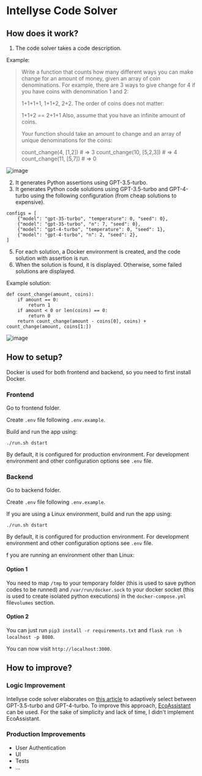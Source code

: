 # Intellyse Code Solver

## How does it work?

1. The code solver takes a code description.

Example: 

> Write a function that counts how many different ways you can make change for an amount of money, given an array of coin denominations. For example, there are 3 ways to give change for 4 if you have coins with denomination 1 and 2:
> 
> 1+1+1+1, 1+1+2, 2+2.
> The order of coins does not matter:
> 
> 1+1+2 == 2+1+1
> Also, assume that you have an infinite amount of coins.
> 
> Your function should take an amount to change and an array of unique denominations for the coins:
> 
> count_change(4, [1,2]) # => 3
> count_change(10, [5,2,3]) # => 4
> count_change(11, [5,7]) # => 0

![image](https://hackmd.io/_uploads/BJ7qwD1QC.png)


2. It generates Python assertions using GPT-3.5-turbo.
3. It generates Python code solutions using GPT-3.5-turbo and GPT-4-turbo using the following configuration (from cheap solutions to expensive).
```
configs = [
    {"model": "gpt-35-turbo", "temperature": 0, "seed": 0},
    {"model": "gpt-35-turbo", "n": 7, "seed": 0},
    {"model": "gpt-4-turbo", "temperature": 0, "seed": 1},
    {"model": "gpt-4-turbo", "n": 2, "seed": 2},
]
```
5. For each solution, a Docker environment is created, and the code solution with assertion is run.
6. When the solution is found, it is displayed. Otherwise, some failed solutions are displayed.

Example solution:
```
def count_change(amount, coins):
    if amount == 0:
        return 1
    if amount < 0 or len(coins) == 0:
        return 0
    return count_change(amount - coins[0], coins) + count_change(amount, coins[1:])
```
![image](https://hackmd.io/_uploads/r1cevO170.png)


## How to setup?
Docker is used for both frontend and backend, so you need to first install Docker.

### Frontend
Go to frontend folder.

Create `.env` file following `.env.example`.

Build and run the app using:
```
./run.sh dstart  
```
By default, it is configured for production environment. For development environment and other configuration options see `.env` file.

### Backend
Go to backend folder.

Create `.env` file following `.env.example`.

If you are using a Linux environment, build and run the app using:
```
./run.sh dstart  
```

By default, it is configured for production environment. For development environment and other configuration options see `.env` file.


f you are running an environment other than Linux:

#### Option 1
You need to map `/tmp` to your temporary folder (this is used to save python codes to be runned) and `/var/run/docker.sock` to your docker socket (this is used to create isolated python executions) in the `docker-compose.yml` file`volumes` section.

#### Option 2
You can just run `pip3 install -r requirements.txt` and `flask run -h localhost -p 8080`.


You can now visit `http://localhost:3000`.



## How to improve?

### Logic Improvement

Intellyse code solver elaborates on [this article](https://microsoft.github.io/autogen/blog/2023/05/18/GPT-adaptive-humaneval/) to adaptively select between GPT-3.5-turbo and GPT-4-turbo. To improve this approach, [EcoAssistant](https://arxiv.org/abs/2310.03046) can be used. For the sake of simplicity and lack of time, I didn't implement EcoAssistant.


### Production Improvements

* User Authentication
* UI
* Tests
* ...
